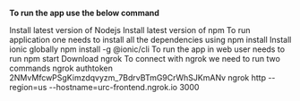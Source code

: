 **To run the app use the below command**

Install latest version of Nodejs
Install latest version of npm
To run application one needs to install all the dependencies using npm install
Install ionic globally npm install -g @ionic/cli
To run the app in web user needs to run npm start
Download ngrok
To connect with ngrok we need to run two commands
ngrok authtoken 2NMvMfcwPSgKimzdqvyzm_7BdrvBTmG9CrWhSJKmANv
ngrok http --region=us --hostname=urc-frontend.ngrok.io 3000
